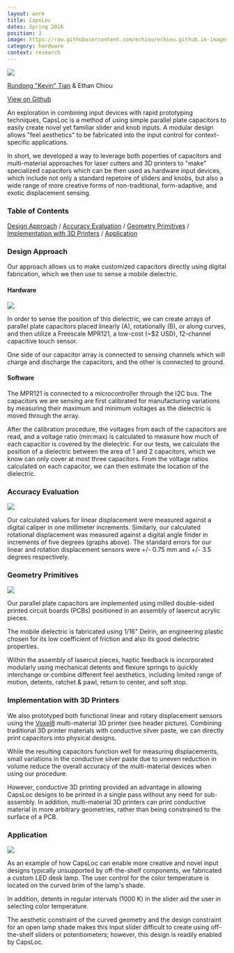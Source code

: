 ```yaml
---
layout: work
title: CapsLoc
dates: Spring 2016
position: 2
image: https://raw.githubusercontent.com/echiou/echiou.github.io-images/master/Work/CapsLoc/CapsLoc.png
category: hardware
context: research
---
```

![][CapsLoc]

[Rundong "Kevin" Tian](http://rutian.github.io/) & Ethan Chiou

<a href="https://github.com/echiou/caps-loc">View on Github <span class="fa fa-long-arrow-right"></span></a>

An exploration in combining input devices with rapid prototyping techniques, CapsLoc is a method of using simple parallel plate capacitors to easily create novel yet familiar slider and knob inputs. A modular design allows "feel aesthetics" to be fabricated into the input control for context-specific applications.

In short, we developed a way to leverage both poperties of capacitors and multi-material approaches for laser cutters and 3D printers to "make" specialized capacitors which can be then used as hardware input devices, which include not only a standard repetoire of sliders and knobs, but also a wide range of more creative forms of non-traditional, form-adaptive, and exotic displacement sensing.

### Table of Contents

[Design Approach](#design-approach)
/
[Accuracy Evaluation](#accuracy-evaluation)
/
[Geometry Primitives](#geometry-primitives)
/
[Implementation with 3D Printers](#implementation-with-3d-printers)
/
[Application](#application)

### Design Approach

Our approach allows us to make customized capacitors directly using digital fabrication, which we then use to sense a mobile dielectric.

#### Hardware

![][PCBs]

In order to sense the position of this dielectric, we can create arrays of parallel plate capacitors placed linearly (A), rotationally (B), or along curves, and then utilize a Freescale MPR121, a low-cost (~$2 USD), 12-channel capacitive touch sensor.

One side of our capacitor array is connected to sensing channels which will charge and discharge the capacitors, and the other is connected to ground.

#### Software

The MPR121 is connected to a microcontroller through the I2C bus. The capacitors we are sensing are first calibrated for manufacturing variations by measuring their maximum and minimum voltages as the dielectric is moved through the array.

After the calibration procedure, the voltages from each of the capacitors are read, and a voltage ratio (min:max) is calculated to measure how much of each capacitor is covered by the dielectric. For our tests, we calculate the position of a dielectric between the area of 1 and 2 capacitors, which we know can only cover at most three capacitors. From the voltage ratios calculated on each capacitor, we can then estimate the location of the dielectric. 

### Accuracy Evaluation

![][ErrorGraphs]

Our calculated values for linear displacement were measured against a digital caliper in one millimeter increments. Similarly, our calculated rotational displacement was measured against a digital angle finder in increments of five degrees (graphs above). The standard errors for our linear and rotation displacement sensors were +/- 0.75 mm and +/- 3.5 degrees respectively.

### Geometry Primitives

![][LinearRotaryExploded]

Our parallel plate capacitors are implemented using milled double-sided printed circuit boards (PCBs) positioned in an assembly of lasercut acrylic pieces.

The mobile dielectric is fabricated using 1/16" Delrin, an engineering plastic chosen   for its low coefficient of friction and also its good dielectric properties.

Within the assembly of lasercut pieces, haptic feedback is incorporated modularly using mechanical detents and flexure springs to quickly interchange or combine different feel aesthetics, including limited range of motion, detents, ratchet & pawl, return to center, and soft stop.

### Implementation with 3D Printers

We also prototyped both functional linear and rotary displacement sensors using the [Voxel8](http://www.voxel8.com/) multi-material 3D printer (see header picture).  Combining traditional 3D printer materials with conductive silver paste, we can directly print capacitors into physical designs.

While the resulting capacitors function well for measuring displacements, small variations in the conductive silver paste due to uneven reduction in volume reduce the overall accuracy of the multi-material devices when using our procedure.

However, conductive 3D printing provided an advantage in allowing CapsLoc designs to be printed in a single pass without any need for sub-assembly. In addition, multi-material 3D printers can print conductive material in more arbitrary geometries, rather than being constrained to the surface of a PCB.

### Application

![][Lamp]

As an example of how CapsLoc can enable more creative and novel input designs typically unsupported by off-the-shelf components, we fabricated a custom LED desk lamp. The user control for the color temperature is located on the curved brim of the lamp's shade.

In addition, detents in regular intervals (1000 K) in the slider aid the user in selecting color temperature.

The aesthetic constraint of the curved geometry and the design constraint for an open lamp shade makes this input slider difficult to create using off-the-shelf sliders or potentiometers; however, this design is readily enabled by CapsLoc.

[CapsLoc]: https://raw.githubusercontent.com/echiou/echiou.github.io-images/master/Work/CapsLoc/CapsLoc.png
[ErrorGraphs]: https://raw.githubusercontent.com/echiou/echiou.github.io-images/master/Work/CapsLoc/Error-Graphs.jpg
[Lamp]: https://raw.githubusercontent.com/echiou/echiou.github.io-images/master/Work/CapsLoc/Lamp.png
[LinearRotaryExploded]: https://raw.githubusercontent.com/echiou/echiou.github.io-images/master/Work/CapsLoc/LinearRotaryExploded.png
[PCBs]: https://raw.githubusercontent.com/echiou/echiou.github.io-images/master/Work/CapsLoc/PCBs.png
